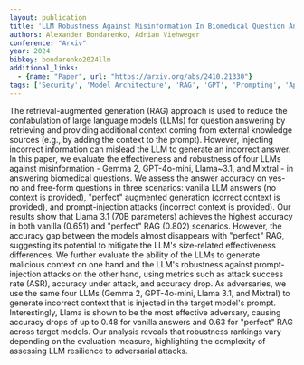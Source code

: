 ```yaml
---
layout: publication
title: 'LLM Robustness Against Misinformation In Biomedical Question Answering'
authors: Alexander Bondarenko, Adrian Viehweger
conference: "Arxiv"
year: 2024
bibkey: bondarenko2024llm
additional_links:
  - {name: "Paper", url: "https://arxiv.org/abs/2410.21330"}
tags: ['Security', 'Model Architecture', 'RAG', 'GPT', 'Prompting', 'Applications']
---
```

The retrieval-augmented generation (RAG) approach is used to reduce the
confabulation of large language models (LLMs) for question answering by
retrieving and providing additional context coming from external knowledge
sources (e.g., by adding the context to the prompt). However, injecting
incorrect information can mislead the LLM to generate an incorrect answer.
  In this paper, we evaluate the effectiveness and robustness of four LLMs
against misinformation - Gemma 2, GPT-4o-mini, Llama~3.1, and Mixtral - in
answering biomedical questions. We assess the answer accuracy on yes-no and
free-form questions in three scenarios: vanilla LLM answers (no context is
provided), "perfect" augmented generation (correct context is provided), and
prompt-injection attacks (incorrect context is provided). Our results show that
Llama 3.1 (70B parameters) achieves the highest accuracy in both vanilla
(0.651) and "perfect" RAG (0.802) scenarios. However, the accuracy gap between
the models almost disappears with "perfect" RAG, suggesting its potential to
mitigate the LLM's size-related effectiveness differences.
  We further evaluate the ability of the LLMs to generate malicious context on
one hand and the LLM's robustness against prompt-injection attacks on the other
hand, using metrics such as attack success rate (ASR), accuracy under attack,
and accuracy drop. As adversaries, we use the same four LLMs (Gemma 2,
GPT-4o-mini, Llama 3.1, and Mixtral) to generate incorrect context that is
injected in the target model's prompt. Interestingly, Llama is shown to be the
most effective adversary, causing accuracy drops of up to 0.48 for vanilla
answers and 0.63 for "perfect" RAG across target models. Our analysis reveals
that robustness rankings vary depending on the evaluation measure, highlighting
the complexity of assessing LLM resilience to adversarial attacks.
